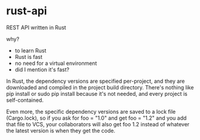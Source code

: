 # rust-api

REST API written in Rust



why?

-   to learn Rust
-   Rust is fast
-   no need for a virtual environment
-   did I mention it's fast?


In Rust, the dependency versions are specified per-project, and they are downloaded and compiled in the project build directory. There's nothing like pip install or sudo pip install because it's not needed, and every project is self-contained.

Even more, the specific dependency versions are saved to a lock file (Cargo.lock), so if you ask for foo = "1.0" and get foo = "1.2" and you add that file to VCS, your collaborators will also get foo 1.2 instead of whatever the latest version is when they get the code.